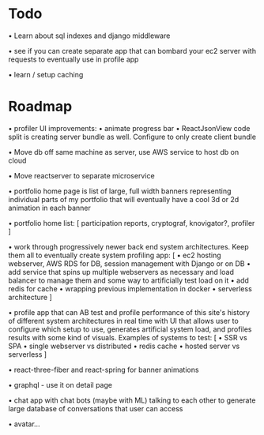 # Todo
• Learn about sql indexes and django middleware

• see if you can create separate app that can bombard your
ec2 server with requests to eventually use in profile app

• learn / setup caching

# Roadmap
• profiler UI improvements:
    • animate progress bar
    • ReactJsonView code split is creating server bundle 
    as well. Configure to only create client bundle
    
• Move db off same machine as server, use AWS service to host
db on cloud

• Move reactserver to separate microservice

• portfolio home page is list of large, full width banners
representing individual parts of my portfolio that will 
eventually have a cool 3d or 2d animation in each banner

• portfolio home list: 
[
  participation reports,
  cryptograf,
  knovigator?,
  profiler
]

• work through progressively newer back end system 
architectures. Keep them all to eventually create system
profiling app: 
[
  • ec2 hosting webserver, AWS RDS for DB, session
  management with Django or on DB
  • add service that spins up multiple webservers as
  necessary and load balancer to manage them and some 
  way to artificially test load on it
  • add redis for cache 
  • wrapping previous implementation in docker
  • serverless architecture
]

• profile app that can AB test and profile performance of
this site's history of different system architectures 
in real time with UI that allows user to configure which 
setup to use, generates artificial system load, and
profiles results with some kind of visuals. Examples
of systems to test:
[
  • SSR vs SPA
  • single webserver vs distributed
  • redis cache
  • hosted server vs serverless
]

• react-three-fiber and react-spring for banner animations

• graphql - use it on detail page

• chat app with chat bots (maybe with ML) talking to each
other to generate large database of conversations that user
can access

• avatar...
